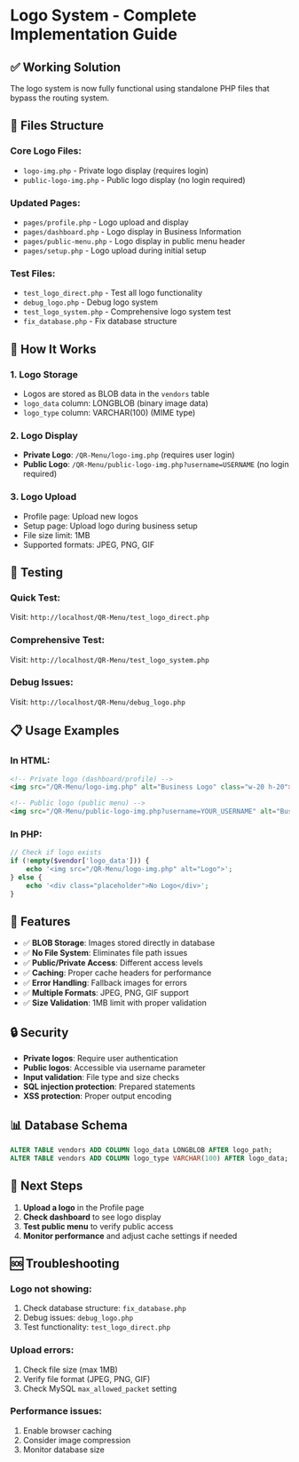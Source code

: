 # Logo System - Complete Implementation Guide

## ✅ **Working Solution**

The logo system is now fully functional using standalone PHP files that bypass the routing system.

## 📁 **Files Structure**

### **Core Logo Files:**
- `logo-img.php` - Private logo display (requires login)
- `public-logo-img.php` - Public logo display (no login required)

### **Updated Pages:**
- `pages/profile.php` - Logo upload and display
- `pages/dashboard.php` - Logo display in Business Information
- `pages/public-menu.php` - Logo display in public menu header
- `pages/setup.php` - Logo upload during initial setup

### **Test Files:**
- `test_logo_direct.php` - Test all logo functionality
- `debug_logo.php` - Debug logo system
- `test_logo_system.php` - Comprehensive logo system test
- `fix_database.php` - Fix database structure

## 🔧 **How It Works**

### **1. Logo Storage**
- Logos are stored as BLOB data in the `vendors` table
- `logo_data` column: LONGBLOB (binary image data)
- `logo_type` column: VARCHAR(100) (MIME type)

### **2. Logo Display**
- **Private Logo**: `/QR-Menu/logo-img.php` (requires user login)
- **Public Logo**: `/QR-Menu/public-logo-img.php?username=USERNAME` (no login required)

### **3. Logo Upload**
- Profile page: Upload new logos
- Setup page: Upload logo during business setup
- File size limit: 1MB
- Supported formats: JPEG, PNG, GIF

## 🧪 **Testing**

### **Quick Test:**
Visit: `http://localhost/QR-Menu/test_logo_direct.php`

### **Comprehensive Test:**
Visit: `http://localhost/QR-Menu/test_logo_system.php`

### **Debug Issues:**
Visit: `http://localhost/QR-Menu/debug_logo.php`

## 📋 **Usage Examples**

### **In HTML:**
```html
<!-- Private logo (dashboard/profile) -->
<img src="/QR-Menu/logo-img.php" alt="Business Logo" class="w-20 h-20">

<!-- Public logo (public menu) -->
<img src="/QR-Menu/public-logo-img.php?username=YOUR_USERNAME" alt="Business Logo" class="w-16 h-16">
```

### **In PHP:**
```php
// Check if logo exists
if (!empty($vendor['logo_data'])) {
    echo '<img src="/QR-Menu/logo-img.php" alt="Logo">';
} else {
    echo '<div class="placeholder">No Logo</div>';
}
```

## 🚀 **Features**

- ✅ **BLOB Storage**: Images stored directly in database
- ✅ **No File System**: Eliminates file path issues
- ✅ **Public/Private Access**: Different access levels
- ✅ **Caching**: Proper cache headers for performance
- ✅ **Error Handling**: Fallback images for errors
- ✅ **Multiple Formats**: JPEG, PNG, GIF support
- ✅ **Size Validation**: 1MB limit with proper validation

## 🔒 **Security**

- **Private logos**: Require user authentication
- **Public logos**: Accessible via username parameter
- **Input validation**: File type and size checks
- **SQL injection protection**: Prepared statements
- **XSS protection**: Proper output encoding

## 📊 **Database Schema**

```sql
ALTER TABLE vendors ADD COLUMN logo_data LONGBLOB AFTER logo_path;
ALTER TABLE vendors ADD COLUMN logo_type VARCHAR(100) AFTER logo_data;
```

## 🎯 **Next Steps**

1. **Upload a logo** in the Profile page
2. **Check dashboard** to see logo display
3. **Test public menu** to verify public access
4. **Monitor performance** and adjust cache settings if needed

## 🆘 **Troubleshooting**

### **Logo not showing:**
1. Check database structure: `fix_database.php`
2. Debug issues: `debug_logo.php`
3. Test functionality: `test_logo_direct.php`

### **Upload errors:**
1. Check file size (max 1MB)
2. Verify file format (JPEG, PNG, GIF)
3. Check MySQL `max_allowed_packet` setting

### **Performance issues:**
1. Enable browser caching
2. Consider image compression
3. Monitor database size 